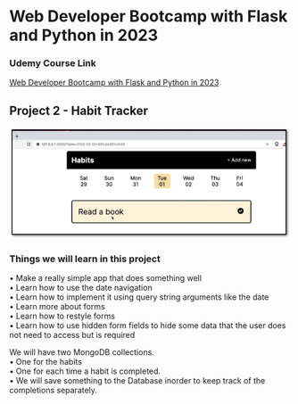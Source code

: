 # Web Developer Bootcamp with Flask and Python in 2023

### Udemy Course Link
[Web Developer Bootcamp with Flask and Python in 2023](https://www.udemy.com/course/web-developer-bootcamp-flask-python)

## Project 2 - Habit Tracker

![img.png](static/images/img.png)

### Things we will learn in this project
• Make a really simple app that does something well  
• Learn how to use the date navigation  
• Learn how to implement it using query string arguments like the date  
• Learn more about forms  
• Learn how to restyle forms  
• Learn how to use hidden form fields to hide some data that the user does not need to access but is required  

We will have two MongoDB collections.  
• One for the habits  
• One for each time a habit is completed.  
• We will save something to the Database inorder to keep track of the completions separately.  

